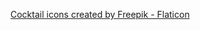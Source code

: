 <a href="https://www.flaticon.com/free-icons/cocktail"
    title="cocktail icons">Cocktail icons created by Freepik - Flaticon
</a>
